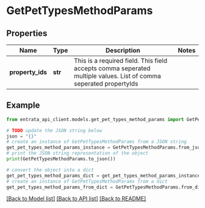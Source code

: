 # GetPetTypesMethodParams


## Properties

Name | Type | Description | Notes
------------ | ------------- | ------------- | -------------
**property_ids** | **str** | This is a required field. This field accepts comma seperated multiple values. List of comma seperated propertyIds | 

## Example

```python
from entrata_api_client.models.get_pet_types_method_params import GetPetTypesMethodParams

# TODO update the JSON string below
json = "{}"
# create an instance of GetPetTypesMethodParams from a JSON string
get_pet_types_method_params_instance = GetPetTypesMethodParams.from_json(json)
# print the JSON string representation of the object
print(GetPetTypesMethodParams.to_json())

# convert the object into a dict
get_pet_types_method_params_dict = get_pet_types_method_params_instance.to_dict()
# create an instance of GetPetTypesMethodParams from a dict
get_pet_types_method_params_from_dict = GetPetTypesMethodParams.from_dict(get_pet_types_method_params_dict)
```
[[Back to Model list]](../README.md#documentation-for-models) [[Back to API list]](../README.md#documentation-for-api-endpoints) [[Back to README]](../README.md)


